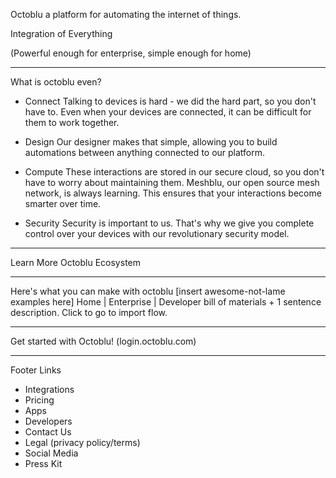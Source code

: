 Octoblu
  a platform for automating the internet of things.

Integration of Everything


(Powerful enough for enterprise, simple enough for home)

---
What is octoblu even?

* Connect
    Talking to devices is hard - we did the hard part, so you don't have to.
    Even when your devices are connected, it can be difficult for them to work together.

* Design
    Our designer makes that simple, allowing you to build automations between anything connected to our platform.

* Compute
    These interactions are stored in our secure cloud, so you don't have to worry about maintaining them.
    Meshblu, our open source mesh network, is always learning. This ensures that your interactions become smarter over time.

* Security
    Security is important to us. That's why we give you complete control over your devices with our revolutionary security model.
---

Learn More
  Octoblu Ecosystem

---

Here's what you can make with octoblu
[insert awesome-not-lame examples here]
Home | Enterprise | Developer
bill of materials + 1 sentence description. Click to go to import flow.

---

Get started with Octoblu! (login.octoblu.com)

---

Footer Links
  - Integrations
  - Pricing
  - Apps
  - Developers
  - Contact Us
  - Legal (privacy policy/terms)
  - Social Media
  - Press Kit
